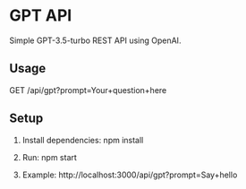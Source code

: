 # GPT API

Simple GPT-3.5-turbo REST API using OpenAI.

## Usage

GET /api/gpt?prompt=Your+question+here

## Setup

1. Install dependencies:
   npm install

2. Run:
   npm start

3. Example:
   http://localhost:3000/api/gpt?prompt=Say+hello
